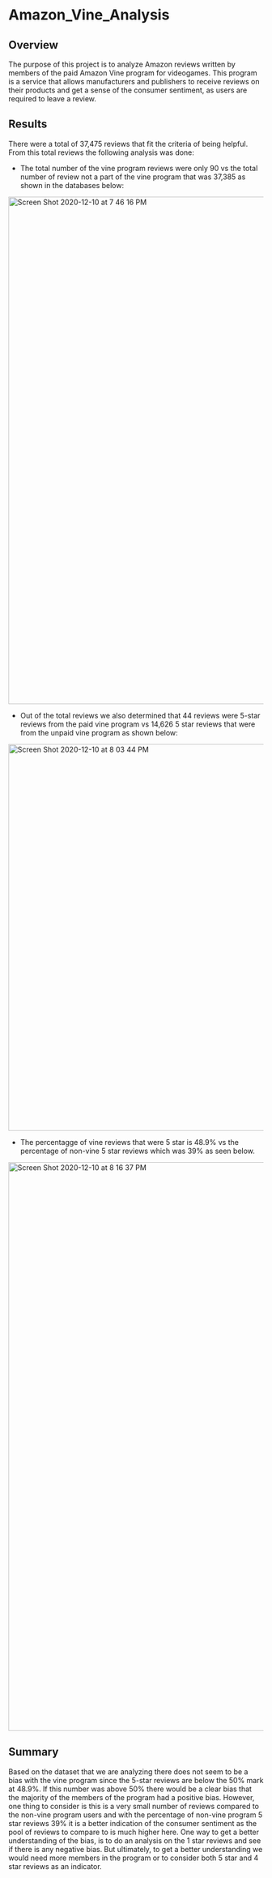 # Amazon_Vine_Analysis
## Overview
The purpose of this project is to analyze Amazon reviews written by members of the paid Amazon Vine program for videogames. This program is a service that allows manufacturers and publishers to receive reviews on their products and get a sense of the consumer sentiment, as users are required to leave a review.
## Results
There were a total of 37,475 reviews that fit the criteria of being helpful. From this total reviews the following analysis was done:
- The total number of the vine program reviews were only 90 vs the total number of review not a part of the vine program that was 37,385 as shown in the databases below:

<img width="1001" alt="Screen Shot 2020-12-10 at 7 46 16 PM" src="https://user-images.githubusercontent.com/69806770/101848104-ad753a80-3b22-11eb-96e9-e46354cede6e.png">

- Out of the total reviews we also determined that 44 reviews were 5-star reviews from the paid vine program vs 14,626 5 star reviews that were from the unpaid vine program as shown below:

<img width="763" alt="Screen Shot 2020-12-10 at 8 03 44 PM" src="https://user-images.githubusercontent.com/69806770/101848312-270d2880-3b23-11eb-8f2e-1b57b2ba242e.png">

- The percentagge of vine reviews that were 5 star is 48.9% vs the percentage of non-vine 5 star reviews which was 39% as seen below.

<img width="1122" alt="Screen Shot 2020-12-10 at 8 16 37 PM" src="https://user-images.githubusercontent.com/69806770/101848962-ba932900-3b24-11eb-8d21-b0ab42385418.png">

## Summary
Based on the dataset that we are analyzing there does not seem to be a bias with the vine program since the 5-star reviews are below the 50% mark at 48.9%. If this number was above 50% there would be a clear bias that the majority of the members of the program had a positive bias. However, one thing to consider is this is a very small number of reviews compared to the non-vine program users and with the percentage of non-vine program 5 star reviews 39% it is a better indication of the consumer sentiment as the pool of reviews to compare to is much higher here. One way to get a better understanding of the bias, is to do an analysis on the 1 star reviews and see if there is any negative bias. But ultimately, to get a better understanding we would need more members in the program or to consider both 5 star and 4 star reviews as an indicator.
